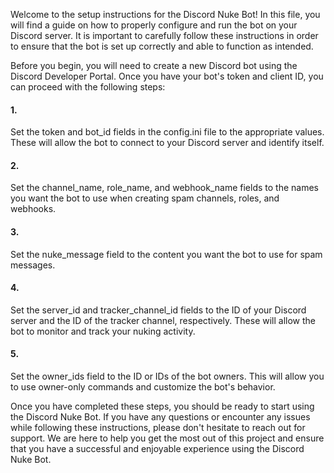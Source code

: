 Welcome to the setup instructions for the Discord Nuke Bot! In this file, you will find a guide on how to properly configure and run the bot on your Discord server. It is important to carefully follow these instructions in order to ensure that the bot is set up correctly and able to function as intended.

Before you begin, you will need to create a new Discord bot using the Discord Developer Portal. Once you have your bot's token and client ID, you can proceed with the following steps:

#### 1. 
Set the token and bot_id fields in the config.ini file to the appropriate values. These will allow the bot to connect to your Discord server and identify itself.

#### 2. 

Set the channel_name, role_name, and webhook_name fields to the names you want the bot to use when creating spam channels, roles, and webhooks.

#### 3. 

Set the nuke_message field to the content you want the bot to use for spam messages.

#### 4. 
Set the server_id and tracker_channel_id fields to the ID of your Discord server and the ID of the tracker channel, respectively. These will allow the bot to monitor and track your nuking activity.

#### 5.

Set the owner_ids field to the ID or IDs of the bot owners. This will allow you to use owner-only commands and customize the bot's behavior.

Once you have completed these steps, you should be ready to start using the Discord Nuke Bot. If you have any questions or encounter any issues while following these instructions, please don't hesitate to reach out for support. We are here to help you get the most out of this project and ensure that you have a successful and enjoyable experience using the Discord Nuke Bot.
